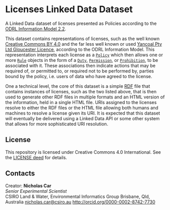 # Licenses Linked Data Dataset
A Linked Data dataset of licenses presented as Policies according to the [ODRL Information Model 2.2](https://www.w3.org/TR/odrl-model/).

This dataset contains representations of licenses, such as the well known [Creative Commons BY 4.0](https://creativecommons.org/licenses/by/4.0) and the far less well known or used [Yancoal Pty Ltd Gloucester Licence](http://data.bioregionalassessments.gov.au/id/licence/559d2c0f898c0a477b44f7de), according to the ODRL Information Model. This representation interprets each license as a [`Policy`](https://www.w3.org/TR/odrl-vocab/#term-Policy) which then allows one or more [`Rule`](https://www.w3.org/TR/odrl-vocab/#term-Rule) objects in the form of a [`Duty`](https://www.w3.org/TR/odrl-vocab/#term-Duty), [`Permission`](https://www.w3.org/TR/odrl-vocab/#term-Permission), or [`Prohibition`](https://www.w3.org/TR/odrl-vocab/#term-Prohibition), to be associated with it. These associations then indicate actions that may be required of, or permitted to, or required not to be performed by, parties bound by the policy, i.e. users of data who have agreed to the license.

One a technical level, the core of this dataset is a simple [RDF](https://www.w3.org/RDF/) file that contains instances of licenses, such as the two listed above, that is then used to generate other RDF files in multiple formats and an HTML version of the information, held in a single HTML file. URIs assigned to the licenses resolve to either the RDF files or the HTML file allowing both humans and machines to resolve a license given its URI. It is expected that this dataset will eventually be delivered using a Linked Data API or some other system that allows for more sophisticated URI resolution.

## License
This repository is licensed under Creative Commons 4.0 International. See the [LICENSE deed](LICENSE) for details.

## Contacts
Creator:
**Nicholas Car**  
*Senior Experimental Scientist*  
CSIRO Land & Water, Environmental Informatics Group
Brisbane, Qld, Australia
<nicholas.car@csiro.au>
<http://orcid.org/0000-0002-8742-7730>
